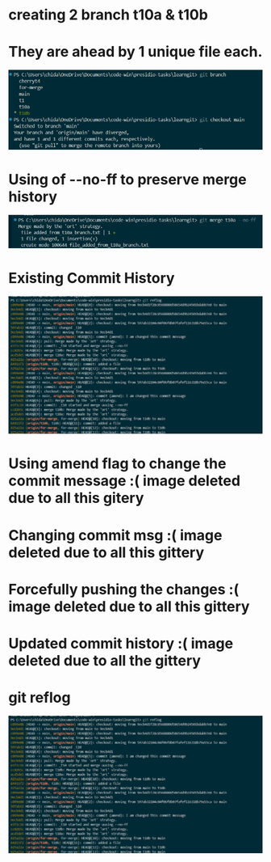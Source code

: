 # creating 2 branch t10a & t10b

# They are ahead by 1 unique file each. 

![alt text](image-27.png)

# Using of --no-ff to preserve merge history

![alt text](image-28.png)

# Existing Commit History

![alt text](image-29.png)

# Using amend flag to change the commit message :( image deleted due to all this gitery

# Changing commit msg :( image deleted due to all this gittery

# Forcefully pushing the changes :( image deleted due to all this gittery

# Updated commit history :( image deleted due to all the gittery


# git reflog

![alt text](image-29.png)
